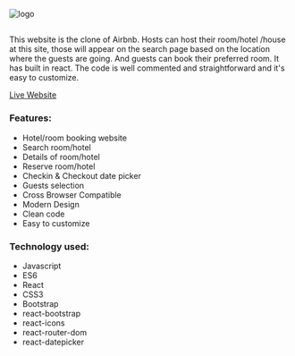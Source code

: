![logo](https://www.linkpicture.com/q/logo_191.png)
##

This website is the clone of Airbnb. Hosts can host their room/hotel /house at this site, those will appear on the search page based on the location where the guests are going. And guests can book their preferred room. It has built in react. The code is well commented and straightforward and it's easy to customize.


[Live Website](https://airbnb-clone-rb.netlify.app/)

### Features:
* Hotel/room booking website
*	Search room/hotel
*	Details of room/hotel
*	Reserve room/hotel
*	Checkin & Checkout date picker
*	Guests selection
*	Cross Browser Compatible
*	Modern Design
*	Clean code
*	Easy to customize

### Technology used:
* Javascript
* ES6
* React
* CSS3
* Bootstrap
* react-bootstrap
* react-icons
* react-router-dom
* react-datepicker

